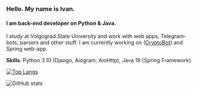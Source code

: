 ### Hello. My name is Ivan.
#### I am back-end developer on Python & Java.
I study at Volgograd State University and work with web apps, Telegram-bots, parsers and other stuff.
I am currently working on ([CryptoBot](https://github.com/onechesz/cryptocurrency_bot)) and Spring web-app.

**Skills**: Python 3.10 (Django, Aiogram, AioHttp), Java 19 (Spring Framework).

[![Top Langs](https://github-readme-stats.vercel.app/api/top-langs/?username=onechesz)](https://github.com/anuraghazra/github-readme-stats)

![GitHub stats](https://github-readme-stats.vercel.app/api?username=onechesz&show_icons=true&count_private=true)
